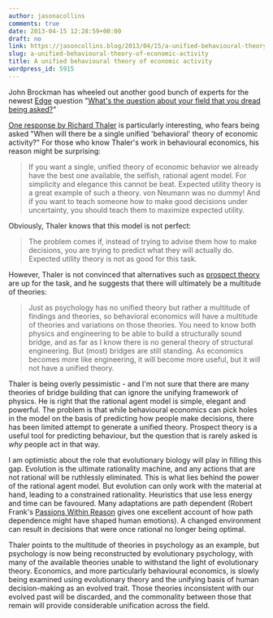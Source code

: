 ```yaml
---
author: jasonacollins
comments: true
date: 2013-04-15 12:28:59+00:00
draft: no
link: https://jasoncollins.blog/2013/04/15/a-unified-behavioural-theory-of-economic-activity/
slug: a-unified-behavioural-theory-of-economic-activity
title: A unified behavioural theory of economic activity
wordpress_id: 5915
---
```


John Brockman has wheeled out another good bunch of experts for the newest [Edge](http://www.edge.org/) question "[What's the question about your field that you dread being asked?](http://www.edge.org/conversation/whats-the-question-about-your-field-that-you-dread-being-asked)"

[One response by Richard Thaler](http://www.edge.org/conversation/whats-the-question-about-your-field-that-you-dread-being-asked#25056) is particularly interesting, who fears being asked "When will there be a single unified 'behavioral' theory of economic activity?" For those who know Thaler's work in behavioural economics, his reason might be surprising:


<blockquote>If you want a single, unified theory of economic behavior we already have the best one available, the selfish, rational agent model. For simplicity and elegance this cannot be beat. Expected utility theory is a great example of such a theory. von Neumann was no dummy! And if you want to teach someone how to make good decisions under uncertainty, you should teach them to maximize expected utility.</blockquote>


Obviously, Thaler knows that this model is not perfect:


<blockquote>The problem comes if, instead of trying to advise them how to make decisions, you are trying to predict what they will actually do. Expected utility theory is not as good for this task.</blockquote>


However, Thaler is not convinced that alternatives such as [prospect theory](http://en.wikipedia.org/wiki/Prospect_theory) are up for the task, and he suggests that there will ultimately be a multitude of theories:


<blockquote>Just as psychology has no unified theory but rather a multitude of findings and theories, so behavioral economics will have a multitude of theories and variations on those theories. You need to know both physics and engineering to be able to build a structurally sound bridge, and as far as I know there is no general theory of structural engineering. But (most) bridges are still standing. As economics becomes more like engineering, it will become more useful, but it will not have a unified theory.</blockquote>


Thaler is being overly pessimistic - and I'm not sure that there are many theories of bridge building that can ignore the unifying framework of physics. He is right that the rational agent model is simple, elegant and powerful. The problem is that while behavioural economics can pick holes in the model on the basis of predicting how people make decisions, there has been limited attempt to generate a unified theory. Prospect theory is a useful tool for predicting behaviour, but the question that is rarely asked is _why_ people act in that way.

I am optimistic about the role that evolutionary biology will play in filling this gap. Evolution is the ultimate rationality machine, and any actions that are not rational will be ruthlessly eliminated. This is what lies behind the power of the rational agent model. But evolution can only work with the material at hand, leading to a constrained rationality. Heuristics that use less energy and time can be favoured. Many adaptations are path dependent (Robert Frank's [Passions Within Reason](http://www.amazon.com/gp/product/0393960226/ref=as_li_ss_tl?ie=UTF8&camp=1789&creative=390957&creativeASIN=0393960226&linkCode=as2&tag=evolvieconom-20) gives one excellent account of how path dependence might have shaped human emotions). A changed environment can result in decisions that were once rational no longer being optimal.

Thaler points to the multitude of theories in psychology as an example, but psychology is now being reconstructed by evolutionary psychology, with many of the available theories unable to withstand the light of evolutionary theory. Economics, and more particularly behavioural economics, is slowly being examined using evolutionary theory and the unifying basis of human decision-making as an evolved trait. Those theories inconsistent with our evolved past will be discarded, and the commonality between those that remain will provide considerable unification across the field.
